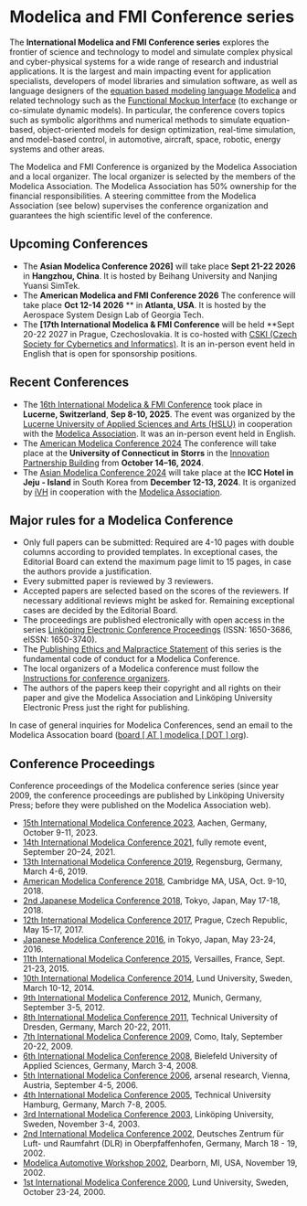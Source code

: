---
---

# Modelica and FMI Conference series

The **International Modelica and FMI Conference series** explores the frontier of science and technology to model and simulate complex physical and cyber-physical systems for a wide range of research and industrial applications. It is the largest and main impacting event for application specialists, developers of model libraries and simulation software, as well as language designers of the [equation based modeling language Modelica](https://www.modelica.org/) and related technology such as the [Functional Mockup Interface](https://fmi-standard.org/) (to exchange or co-simulate dynamic models). In particular, the conference covers topics such as symbolic algorithms and numerical methods to simulate equation-based, object-oriented models for design optimization, real-time simulation, and model-based control, in automotive, aircraft, space, robotic, energy systems and other areas.

The Modelica and FMI Conference is organized by the Modelica Association and a local organizer. The local organizer is selected by the members of the Modelica Association. The Modelica Association has 50% ownership for the financial responsibilities. A steering committee from the Modelica Association (see below) supervises the conference organization and guarantees the high scientific level of the conference.

## Upcoming Conferences

 * The **Asian Modelica Conference 2026]**  will take place **Sept 21-22 2026** in **Hangzhou, China**. It is hosted by Beihang University and Nanjing Yuansi SimTek.
 * The **American Modelica and FMI Conference 2026** The conference will take place **Oct 12-14 2026** ** in **Atlanta, USA**. It is hosted by the Aerospace System Design Lab of Georgia Tech.
 * The **[17th International Modelica & FMI Conference** will be held **Sept 20-22 2027 in Prague, Czechoslovakia. It is co-hosted with [CSKI (Czech Society for Cybernetics and Informatics)](https://www.cski.cz/homepage/en). It is an in-person event held in English that is open for sponsorship positions.

 ## Recent Conferences

 * The [16th International Modelica & FMI Conference](/events/modelica2025/) took place in **Lucerne, Switzerland**, **Sep 8-10, 2025**. The event was organized by the [Lucerne University of Applied Sciences and Arts (HSLU)](https://www.hslu.ch/en/) in cooperation with the [Modelica Association](https://modelica.org/association/). It was an in-person event held in English.
 * The [American Modelica Conference 2024](/events/american2024/) The conference will take place at the **University of Connecticut in Storrs** in the [Innovation Partnership Building](https://techpark.uconn.edu/) from **October 14–16, 2024**.
 * The [Asian Modelica Conference 2024](/events/asian2024/) will take place at the **ICC Hotel in Jeju - Island** in South Korea from **December 12-13, 2024**. It is organized by [iVH](http://www.ivh.co.kr/) in cooperation with the [Modelica Association](https://modelica.org/association/).

## Major rules for a Modelica Conference

* Only full papers can be submitted: Required are 4-10 pages with double columns according to provided templates. In exceptional cases, the Editorial Board can extend the maximum page limit to 15 pages, in case the authors provide a justification.
* Every submitted paper is reviewed by 3 reviewers.
* Accepted papers are selected based on the scores of the reviewers. If necessary additional reviews might be asked for. Remaining exceptional cases are decided by the Editorial Board.
* The proceedings are published electronically with open access in the series [Linköping Electronic Conference Proceedings](http://www.ep.liu.se/ecp/index.en.asp) (ISSN: 1650-3686, eISSN: 1650-3740).
* The [Publishing Ethics and Malpractice Statement](http://www.ep.liu.se/ecp/index.en.asp#tab3) of this series is the fundamental code of conduct for a Modelica Conference.
* The local organizers of a Modelica conference must follow the [Instructions for conference organizers](http://www.ep.liu.se/ecp/index.en.asp#tab4).
* The authors of the papers keep their copyright and all rights on their paper and give the Modelica Association and Linköping University Electronic Press just the right for publishing.


In case of general inquiries for Modelica Conferences, send an email to the Modelica Assocation board ([board \[ AT \] modelica \[ DOT \] org](Mailto:board%20[%20AT%20]%20modelica%20[%20DOT%20]%20org)).

## Conference Proceedings

Conference proceedings of the Modelica conference series (since year 2009, the conference proceedings are published by Linköping University Press; before they were published on the Modelica Association web).

* [15th International Modelica Conference 2023](https://2023.international.conference.modelica.org/), Aachen, Germany, October 9-11, 2023.
* [14th International Modelica Conference 2021](https://2021.international.conference.modelica.org/), fully remote event, September 20–24, 2021.
* [13th International Modelica Conference 2019](https://2019.international.conference.modelica.org/), Regensburg, Germany, March 4-6, 2019.
* [American Modelica Conference 2018](https://2018.american.conference.modelica.org/), Cambridge MA, USA, Oct. 9-10, 2018.
* [2nd Japanese Modelica Conference 2018](/events/modelica2018japan), Tokyo, Japan, May 17-18, 2018.
* [12th International Modelica Conference 2017](https://2017.international.conference.modelica.org/), Prague, Czech Republic, May 15-17, 2017.
* [Japanese Modelica Conference 2016](http://dx.doi.org/10.3384/ecp16124), in Tokyo, Japan, May 23-24, 2016.
* [11th International Modelica Conference 2015](https://2015.international.conference.modelica.org/), Versailles, France, Sept. 21-23, 2015.
* [10th International Modelica Conference 2014](https://2014.international.conference.modelica.org/), Lund University, Sweden, March 10-12, 2014.
* [9th International Modelica Conference 2012](https://2012.international.conference.modelica.org/), Munich, Germany, September 3-5, 2012.
* [8th International Modelica Conference 2011](https://2011.international.conference.modelica.org/), Technical University of Dresden, Germany, March 20-22, 2011.
* [7th International Modelica Conference 2009](https://2009.international.conference.modelica.org/), Como, Italy, September 20-22, 2009.
* [6th International Modelica Conference 2008](/events/conference2008/), Bielefeld University of Applied Sciences, Germany, March 3-4, 2008.
* [5th International Modelica Conference 2006](/events/modelica2006/), arsenal research, Vienna, Austria, September 4-5, 2006.
* [4th International Modelica Conference 2005](/events/conference2005/), Technical University Hamburg, Germany, March 7-8, 2005.
* [3rd International Modelica Conference 2003](/events/conference2003/), Linköping University, Sweden, November 3-4, 2003.
* [2nd International Modelica Conference 2002](/events/conference2002/), Deutsches Zentrum für Luft- und Raumfahrt (DLR) in Oberpfaffenhofen, Germany, March 18 - 19, 2002.
* [Modelica Automotive Workshop 2002](/events/automotive_workshop_2002/), Dearborn, MI, USA, November 19, 2002.
* [1st International Modelica Conference 2000](/events/workshop2000/), Lund University, Sweden, October 23-24, 2000.
